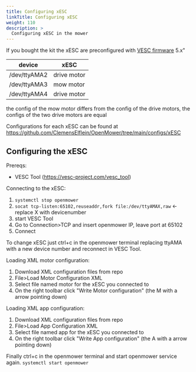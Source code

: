 ```yaml
---
title: Configuring xESC
linkTitle: Configuring xESC
weight: 110
description: >
  Configuring xESC in the mower 
---
```


If you bought the kit the xESC are preconfigured with [VESC firmware](https://github.com/vedderb/bldc) 5.x"

| device  	    | xESC        	|
|---------	    |-------------	|
| /dev/ttyAMA2 	| drive motor 	|
| /dev/ttyAMA3 	| mow motor   	|
| /dev/ttyAMA4 	| drive motor 	|

the config of the mow motor differs from the config of the drive motors, the configs of the two drive motors are equal

Configurations for each xESC can be found at https://github.com/ClemensElflein/OpenMower/tree/main/configs/xESC


## Configuring the xESC

Prereqs:
* VESC Tool (https://vesc-project.com/vesc_tool)

Connecting to the xESC:
1. `systemctl stop openmower`
1. `socat tcp-listen:65102,reuseaddr,fork file:/dev/ttyAMAX,raw` <- replace X with devicenumber
1. start VESC Tool 
1. Go to Connection>TCP and insert openmower IP, leave port at 65102
1. Connect 

To change xESC just ctrl+c in the openmower terminal replacing ttyAMA with a new device number and reconnect in VESC Tool.

Loading XML motor configuration:
1. Download XML configuration files from repo
1. File>Load Motor Configuration XML
1. Select file named motor for the xESC you connected to
1. On the right toolbar click "Write Motor configuration" (the M with a arrow pointing down)

Loading XML app configuration:
1. Download XML configuration files from repo
1. File>Load App Configuration XML
1. Select file named app for the xESC you connected to
1. On the right toolbar click "Write App configuration" (the A with a arrow pointing down)


Finally ctrl+c in the openmower terminal and start openmower service again. `systemctl start openmower`

